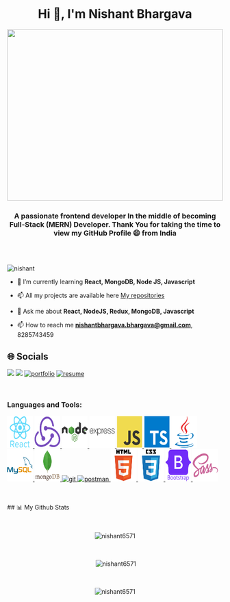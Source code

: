 <h1 align="center">Hi 👋, I'm Nishant Bhargava</h1>
<img height="400px" width="100%" src="https://user-images.githubusercontent.com/74038190/212750672-2f3f2b50-c84f-4ed8-a60a-849ae69ff9df.gif" />


<h3 align="center">A passionate frontend developer In the middle of becoming Full-Stack (MERN) Developer. Thank You for taking the time to view my GitHub Profile 😄 from India</h3>


<br/>
<br/>

<p align="left"> <img src="https://komarev.com/ghpvc/?username=Nishant6571&label=Profile%20views&color=0e75b6&style=flat" alt="nishant" /> </p>

- 🌱 I’m currently learning **React, MongoDB, Node JS, Javascript**
 
- 📫 All my projects are available here [My repositories](https://github.com/Nishant6571?tab=repositories)

- 💬 Ask me about **React, NodeJS, Redux, MongoDB, Javascript**

- 📫 How to reach me **nishantbhargava.bhargava@gmail.com**, 8285743459

## 🌐 Socials
<p align="left">
<a href = "www.linkedin.com/in/nishant-bh" target="_blank"><img src="https://img.shields.io/badge/linkedin-%230077B5.svg?style=for-the-badge&logo=linkedin&logoColor=white"/></a>
<a href = "mailto:nishantbhargava.bhargava@gmail.com" target="_blank"><img src="https://img.shields.io/badge/Gmail-D14836?style=for-the-badge&logo=gmail&logoColor=white"/></a>
<a href="https://nishant6571.github.io/" target="_blank"><img src="https://img.shields.io/badge/Portfolio-%23000000.svg?style=for-the-badge&logo=firefox&logoColor=#FF7139" alt="portfolio"/></a>
<a href="[https://drive.google.com/file/d/1j3Nex6J2azxv0g__ZcKF8ZlmMUoz_E_y/view?usp=sharing](https://drive.google.com/file/d/1j3Nex6J2azxv0g__ZcKF8ZlmMUoz_E_y/view?usp=sharing)" target="_blank"><img src="https://img.shields.io/badge/Resume-%2396060C.svg?style=for-the-badge&logo=packer&logoColor=white" alt="resume"/></a>
 

</p>
                                                                                                                       
 <br/>   

<h3 align="left">Languages and Tools:</h3>
<p align="left">
  <a href="https://reactjs.org/" target="_blank" rel="noreferrer">
    <img src="https://raw.githubusercontent.com/devicons/devicon/master/icons/react/react-original-wordmark.svg" alt="react" width="60" height="75"/>
  </a>

  <a href="https://redux.js.org" target="_blank" rel="noreferrer">
    <img src="https://raw.githubusercontent.com/devicons/devicon/master/icons/redux/redux-original.svg" alt="redux" width="60" height="75"/>
  </a>

  <a href="https://nodejs.org" target="_blank" rel="noreferrer">
    <img src="https://raw.githubusercontent.com/devicons/devicon/master/icons/nodejs/nodejs-original-wordmark.svg" alt="nodejs" width="60" height="75"/>
  </a>

  <a href="https://expressjs.com" target="_blank" rel="noreferrer">
    <img src="https://raw.githubusercontent.com/devicons/devicon/master/icons/express/express-original-wordmark.svg" alt="express" width="60" height="75"/>
  </a>

  <a href="https://developer.mozilla.org/en-US/docs/Web/JavaScript" target="_blank" rel="noreferrer">
    <img src="https://raw.githubusercontent.com/devicons/devicon/master/icons/javascript/javascript-original.svg" alt="javascript" width="60" height="75"/>
  </a>

  <a href="https://www.typescriptlang.org/" target="_blank" rel="noreferrer">
    <img src="https://raw.githubusercontent.com/devicons/devicon/master/icons/typescript/typescript-original.svg" alt="typescript" width="60" height="75"/>
  </a>

  <a href="https://www.java.com" target="_blank" rel="noreferrer">
    <img src="https://raw.githubusercontent.com/devicons/devicon/master/icons/java/java-original.svg" alt="java" width="60" height="75"/>
  </a>

  <a href="https://www.mysql.com/" target="_blank" rel="noreferrer">
    <img src="https://raw.githubusercontent.com/devicons/devicon/master/icons/mysql/mysql-original-wordmark.svg" alt="mysql" width="60" height="75"/>
  </a>

  <a href="https://www.mongodb.com/" target="_blank" rel="noreferrer">
    <img src="https://raw.githubusercontent.com/devicons/devicon/master/icons/mongodb/mongodb-original-wordmark.svg" alt="mongodb" width="60" height="75"/>
  </a>

  <a href="https://www.vectorlogo.zone/logos/git-scm/git-scm-icon.svg" target="_blank" rel="noreferrer">
    <img src="https://www.vectorlogo.zone/logos/git-scm/git-scm-icon.svg" alt="git" width="60" height="75"/>
  </a>

  <a href="https://www.getpostman.com/" target="_blank" rel="noreferrer">
    <img src="https://www.vectorlogo.zone/logos/getpostman/getpostman-icon.svg" alt="postman" width="60" height="75"/>
  </a>

  <a href="https://www.w3.org/html/" target="_blank" rel="noreferrer">
    <img src="https://raw.githubusercontent.com/devicons/devicon/master/icons/html5/html5-original-wordmark.svg" alt="html5" width="60" height="75"/>
  </a>

  <a href="https://www.w3schools.com/css/" target="_blank" rel="noreferrer">
    <img src="https://raw.githubusercontent.com/devicons/devicon/master/icons/css3/css3-original-wordmark.svg" alt="css3" width="60" height="75"/>
  </a>

  <a href="https://getbootstrap.com" target="_blank" rel="noreferrer">
    <img src="https://raw.githubusercontent.com/devicons/devicon/master/icons/bootstrap/bootstrap-plain-wordmark.svg" alt="bootstrap" width="60" height="75"/>
  </a>

  <a href="https://sass-lang.com" target="_blank" rel="noreferrer">
    <img src="https://raw.githubusercontent.com/devicons/devicon/master/icons/sass/sass-original.svg" alt="sass" width="60" height="75"/>
  </a>
</p>
 <br/>
 <br/>
## 📊 My Github Stats
<div style="display: flex; flex-direction: column; justify-content: center; align-items: center; padding: 20px;">

  <!-- First Inner Div -->
  <div style="padding: 10px; text-align: center;">
    <p><img src="https://github-readme-stats.vercel.app/api/top-langs?username=nishant6571&show_icons=true&locale=en&layout=compact" alt="nishant6571" /></p>
  </div>

  <!-- Second Inner Div -->
  <div style="padding: 10px; text-align: center;">
    <p>&nbsp;<img src="https://github-readme-stats.vercel.app/api?username=nishant6571&show_icons=true&locale=en" alt="nishant6571" /></p>
  </div>

  <!-- Third Inner Div -->
  <div style="flex: 1; padding: 10px; text-align: center;">
    <p><img src="https://github-readme-streak-stats.herokuapp.com/?user=nishant6571&" alt="nishant6571" /></p>
  </div>

</div>


 
